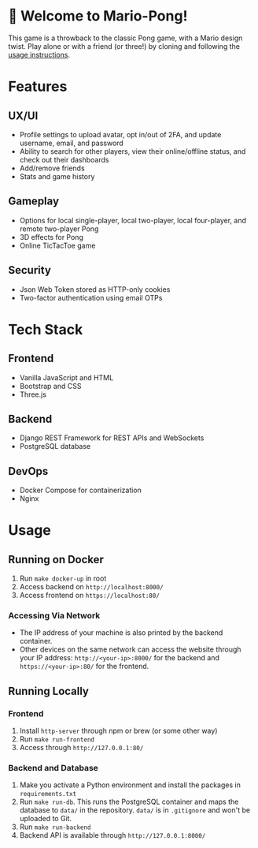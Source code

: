 # 🏓 Welcome to Mario-Pong!
This game is a throwback to the classic Pong game, with a Mario design twist. Play alone or with a friend (or three!) by cloning and following the [usage instructions](#usage).
# Features
## UX/UI
- Profile settings to upload avatar, opt in/out of 2FA, and update username, email, and password
- Ability to search for other players, view their online/offline status, and check out their dashboards
- Add/remove friends
- Stats and game history
## Gameplay
- Options for local single-player, local two-player, local four-player, and remote two-player Pong
- 3D effects for Pong
- Online TicTacToe game
## Security
- Json Web Token stored as HTTP-only cookies
- Two-factor authentication using email OTPs

# Tech Stack
## Frontend
- Vanilla JavaScript and HTML
- Bootstrap and CSS
- Three.js
## Backend
- Django REST Framework for REST APIs and WebSockets
- PostgreSQL database
## DevOps
- Docker Compose for containerization
- Nginx

# Usage
## Running on Docker
1. Run `make docker-up` in root
2. Access backend on `http://localhost:8000/`
3. Access frontend on `https://localhost:80/`
### Accessing Via Network
- The IP address of your machine is also printed by the backend container.
- Other devices on the same network can access the website through your IP address: `http://<your-ip>:8000/` for the backend and `https://<your-ip>:80/` for the frontend.

## Running Locally
### Frontend
1. Install `http-server` through npm or brew (or some other way)
2. Run `make run-frontend`
3. Access through `http://127.0.0.1:80/`
### Backend and Database
1. Make you activate a Python environment and install the packages in `requirements.txt`
2. Run `make run-db`. This runs the PostgreSQL container and maps the database to ``data/`` in the repository. `data/` is in `.gitignore` and won't be uploaded to Git.
3. Run `make run-backend`
4. Backend API is available through `http://127.0.0.1:8000/`
